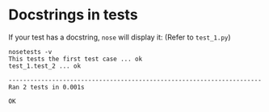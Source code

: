 Docstrings in tests
===================

If your test has a docstring, ``nose`` will display it:
(Refer to ``test_1.py``)

```
nosetests -v
This tests the first test case ... ok
test_1.test_2 ... ok

----------------------------------------------------------------------
Ran 2 tests in 0.001s

OK
```
